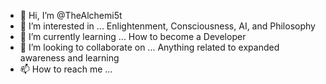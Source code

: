 - 👋 Hi, I’m @TheAlchemi5t
- 👀 I’m interested in ... Enlightenment, Consciousness, AI, and Philosophy
- 🌱 I’m currently learning ... How to become a Developer
- 💞️ I’m looking to collaborate on ... Anything related to expanded awareness and learning
- 📫 How to reach me ... 

<!---
TheAlchemi5t/TheAlchemi5t is a ✨ special ✨ repository because its `README.md` (this file) appears on your GitHub profile.
You can click the Preview link to take a look at your changes.
--->
